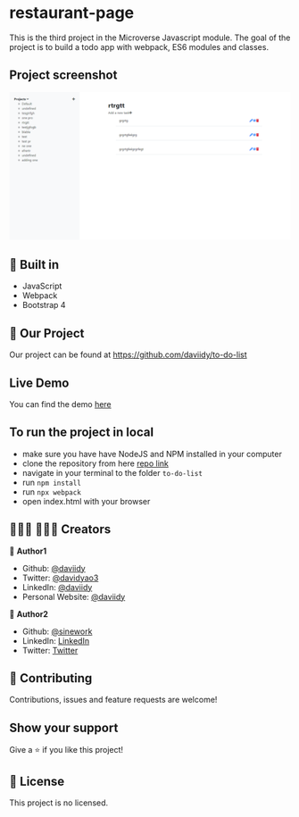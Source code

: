 # restaurant-page
This is the third project in the Microverse Javascript module. The goal of the project is to build a todo app with webpack, ES6 modules and classes.

## Project screenshot
![screenshot](./screenshot.png)

## 🔨 Built in

- JavaScript
- Webpack
- Bootstrap 4

## 🚀 Our Project

Our project can be found at https://github.com/daviidy/to-do-list

## Live Demo

You can find the demo [here](https://daviidy.github.io/restaurant-page/)


## To run the project in local

- make sure you have have NodeJS and NPM installed in your computer
- clone the repository from here [repo link](https://github.com/daviidy/to-do-list)
- navigate in your terminal to the folder `to-do-list`
- run `npm install`
- run `npx webpack`
- open index.html with your browser

## 👨🏽‍💻 👨🏿‍💻 Creators

👤 **Author1**

- Github: [@daviidy](https://github.com/daviidy)
- Twitter: [@davidyao3](https://twitter.com/DavidYao3)
- LinkedIn: [@daviidy](https://www.linkedin.com/in/david-yao-6bb95299/)
- Personal Website: [@daviidy](http://david-yao.com)

👤 **Author2**

- Github: [@sinework](https://github.com/sinework)
- LinkedIn: [LinkedIn](https://www.linkedin.com/in/sinework-amare-shiferaw/)
- Twitter: [Twitter](https://twitter.com/SineworkAmare)

## 🤝 Contributing

Contributions, issues and feature requests are welcome!

## Show your support

Give a ⭐️ if you like this project!

## 📝 License

This project is no licensed.
